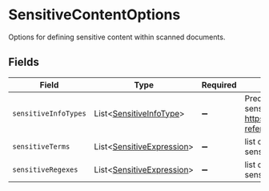 # SensitiveContentOptions

Options for defining sensitive content within scanned documents.


## Fields

| Field                                                                                                                                           | Type                                                                                                                                            | Required                                                                                                                                        | Description                                                                                                                                     |
| ----------------------------------------------------------------------------------------------------------------------------------------------- | ----------------------------------------------------------------------------------------------------------------------------------------------- | ----------------------------------------------------------------------------------------------------------------------------------------------- | ----------------------------------------------------------------------------------------------------------------------------------------------- |
| `sensitiveInfoTypes`                                                                                                                            | List\<[SensitiveInfoType](../../models/components/SensitiveInfoType.md)>                                                                        | :heavy_minus_sign:                                                                                                                              | Predefined categories of terms to consider as sensitive content. See https://cloud.google.com/dlp/docs/infotypes-reference for available types. |
| `sensitiveTerms`                                                                                                                                | List\<[SensitiveExpression](../../models/components/SensitiveExpression.md)>                                                                    | :heavy_minus_sign:                                                                                                                              | list of words and phrases to consider as sensitive content                                                                                      |
| `sensitiveRegexes`                                                                                                                              | List\<[SensitiveExpression](../../models/components/SensitiveExpression.md)>                                                                    | :heavy_minus_sign:                                                                                                                              | list of regular expressions to consider as sensitive content                                                                                    |